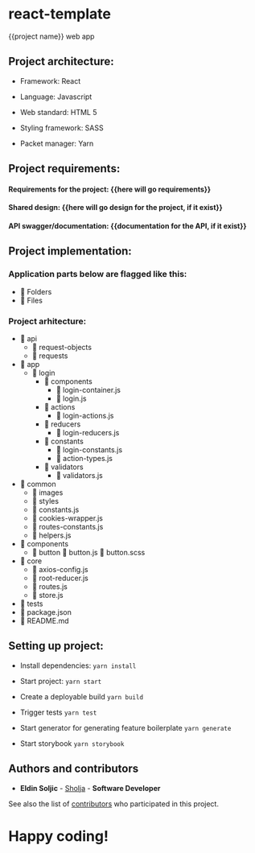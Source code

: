 # react-template

{{project name}} web app

## Project architecture:

* Framework: React

* Language: Javascript

* Web standard: HTML 5

* Styling framework: SASS

* Packet manager: Yarn

## Project requirements:

#### Requirements for the project: {{here will go requirements}}

#### Shared design: {{here will go design for the project, if it exist}}

#### API swagger/documentation: {{documentation for the API, if it exist}}

## Project implementation:

### Application parts below are flagged like this:

* 📒 Folders
* 📑 Files

### Project arhitecture:

* 📒 api
  * 📒 request-objects
  * 📒 requests
* 📒 app
  * 📒 login
    * 📒 components
      * 📑 login-container.js
      * 📑 login.js
    * 📒 actions
      * 📑 login-actions.js
    * 📒 reducers
      * 📑 login-reducers.js
    * 📒 constants
      * 📑 login-constants.js
      * 📑 action-types.js
    * 📒 validators
      * 📑 validators.js
* 📒 common
    * 📒 images
    * 📒 styles
    * 📑 constants.js
    * 📑 cookies-wrapper.js
    * 📑 routes-constants.js
    * 📑 helpers.js
* 📒 components
    * 📒 button
      📑 button.js
      📑 button.scss
* 📒 core
    * 📑 axios-config.js
    * 📑 root-reducer.js
    * 📑 routes.js
    * 📑 store.js
* 📒 tests
* 📑 package.json
* 📑 README.md

## Setting up project:

* Install dependencies:
  `yarn install`

* Start project:
  `yarn start`

* Create a deployable build
  `yarn build`

* Trigger tests
  `yarn test`

* Start generator for generating feature boilerplate
  `yarn generate`

* Start storybook
  `yarn storybook`

## Authors and contributors

* **Eldin Soljic** - [Sholja](https://github.com/Sholja) - **Software Developer**

See also the list of [contributors](https://github.com/Sholja/react-template/graphs/contributors) who participated in this project.

# Happy coding!
